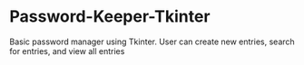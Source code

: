 # Password-Keeper-Tkinter
Basic password manager using Tkinter.   User can create new entries, search for entries, and view all entries
